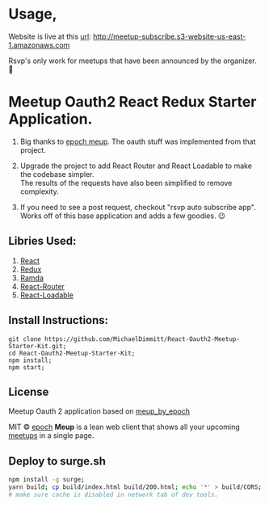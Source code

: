 # Usage,
Website is live at this [url](http://meetup-subscribe.s3-website-us-east-1.amazonaws.com): http://meetup-subscribe.s3-website-us-east-1.amazonaws.com

Rsvp's only work for meetups that have been announced by the organizer. 🧐

# Meetup Oauth2 React Redux Starter Application.

1) Big thanks to [epoch meup](https://github.com/epoch/meup). The oauth stuff was implemented from that project.

2) Upgrade the project to add React Router and React Loadable to make the codebase simpler.
<br/>The results of the requests have also been simplified to remove complexity.

3) If you need to see a post request, checkout "rsvp auto subscribe app".
<br/>Works off of this base application and adds a few goodies. 😉

## Libries Used:
1) [React](https://facebook.github.io/react/)
2) [Redux](https://github.com/reactjs/redux)
3) [Ramda](http://ramdajs.com/)
4) [React-Router]()
5) [React-Loadable]()

## Install Instructions:
```
git clone https://github.com/MichaelDimmitt/React-Oauth2-Meetup-Starter-Kit.git;
cd React-Oauth2-Meetup-Starter-Kit;
npm install;
npm start;
```

## License
Meetup Oauth 2 application based on [meup_by_epoch](https://github.com/epoch/meup/)

MIT © [epoch](https://github.com/epoch)
**Meup** is a lean web client that shows all your upcoming [meetups](https://www.meetup.com/) in a single page.

## Deploy to surge.sh
```bash
npm install -g surge;
yarn build; cp build/index.html build/200.html; echo '*' > build/CORS; surge build meetup-subscribe.surge.sh
# make sure cache is disabled in network tab of dev tools.
```
